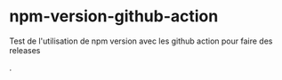 # npm-version-github-action
Test de l'utilisation de npm version avec les github action pour faire des releases

.
